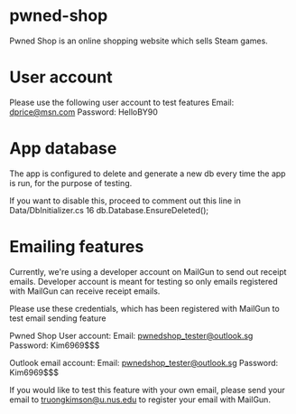 # pwned-shop

Pwned Shop is an online shopping website which sells Steam games.

# User account
Please use the following user account to test features
Email: dprice@msn.com
Password: HelloBY90

# App database
The app is configured to delete and generate a new db every time
the app is run, for the purpose of testing.

If you want to disable this, proceed to comment out this line in Data/DbInitializer.cs
16             db.Database.EnsureDeleted();

# Emailing features
Currently, we're using a developer account on MailGun to send out receipt emails.
Developer account is meant for testing so only emails registered with MailGun can
receive receipt emails.

Please use these credentials, which has been registered with MailGun to test email
sending feature

Pwned Shop User account:
Email: pwnedshop_tester@outlook.sg
Password: Kim6969$$$

Outlook email account:
Email: pwnedshop_tester@outlook.sg
Password: Kim6969$$$

If you would like to test this feature with your own email, please send your email
to truongkimson@u.nus.edu to register your email with MailGun.
